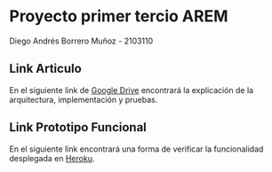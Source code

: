 # Proyecto primer tercio AREM
Diego Andrés Borrero Muñoz - 2103110
## Link Articulo
En el siguiente link de [Google Drive](https://drive.google.com/open?id=1IqzCz3IWMNgAq0OHXhmNOPRo_DceppX4) encontrará la explicación de la arquitectura, implementación y pruebas.
## Link Prototipo Funcional
En el siguiente link encontrará una forma de verificar la funcionalidad desplegada en [Heroku](https://damp-refuge-38754.herokuapp.com/).


